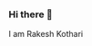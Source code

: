 ### Hi there 👋

I am Rakesh Kothari


<!--
**1nullpointer/1nullpointer** is a ✨ _special_ ✨ repository because its `README.md` (this file) appears on your GitHub profile.

Here are some ideas to get you started:

- 🔭 I’m currently working on ...
- 🌱 I’m currently learning ...
- 👯 I’m looking to collaborate on ...
- 🤔 I’m looking for help with ...
- 💬 Ask me about ...
- 📫 How to reach me: ...
- 😄 Pronouns: ...
- ⚡ Fun fact: ...

https://towardsdatascience.com/build-a-stunning-readme-for-your-github-profile-9b80434fe5d7

-->
